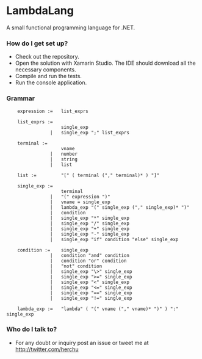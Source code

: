 # LambdaLang #

A small functional programming language for .NET.

### How do I get set up? ###

* Check out the repository.
* Open the solution with Xamarin Studio. The IDE should download all the necessary components.
* Compile and run the tests.
* Run the console application.


### Grammar ###

        expression :=   list_exprs

        list_exprs :=
                        single_exp
                    |   single_exp ";" list_exprs

        terminal :=
        				vname
        			|	number
        			|	string
        			|	list

        list := 		"[" ( terminal ("," terminal)* ) "]"

        single_exp :=
                        terminal
        			|	"(" expression ")"
					|   vname = single_exp
                    |   lambda_exp "(" single_exp ("," single_exp)* ")"
                    |   condition
                    |   single_exp "*" single_exp
                    |   single_exp "/" single_exp
                    |   single_exp "+" single_exp
                    |   single_exp "-" single_exp
                    |   single_exp "if" condition "else" single_exp

        condition :=    single_exp
                    |   condition "and" condition
                    |   condition "or" condition
                    |   "not" condition
                    |   single_exp "\>" single_exp
                    |   single_exp ">=" single_exp
                    |   single_exp "<" single_exp
                    |   single_exp "<=" single_exp
                    |   single_exp "==" single_exp
                    |   single_exp "!=" single_exp

        lambda_exp :=	"lambda" ( "(" vname ("," vname)* ")" ) ":" single_exp



### Who do I talk to? ###

* For any doubt or inquiry post an issue or tweet me at http://twitter.com/herchu
